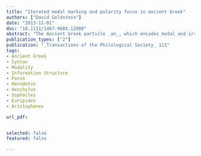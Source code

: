 ```yaml
---
title: "Iterated modal marking and polarity focus in ancient Greek"
authors: ["David Goldstein"]
date: "2013-11-01"
doi: "10.1111/1467-968X.12000"
abstract: "The Ancient Greek particle _an_, which encodes modal and irrealis semantics, canonically occurs once per clause. In the fifth century BCE, however, we find cases where two tokens (or, more rarely, three) co‐occur with the same verb. While this phenomenon has long been recognized in the handbooks, it has received only sporadic attention otherwise, and there is currently no adequate description or analysis of the phenomenon. In this paper, I provide the first detailed overview of the construction in the Attic dramatists (Aeschylus, Sophocles, Euripides and Aristophanes) and Herodotos, and argue that it marks polarity focus. I tentatively identify a diachronic source construction as well."
publication_types: ["2"]
publication: "_Transactions of the Philological Society_ 111"
tags:
- Ancient Greek
- Syntax
- Modality
- Information Structure
- Focus
- Herodotus
- Aeschylus 
- Sophocles 
- Euripides
- Aristophanes

url_pdf: 


selected: false
featured: false

---
```

